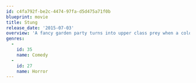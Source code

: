 ```yaml
---
id: c4fa792f-be2c-4474-97fa-d5d475a71f0b
blueprint: movie
title: Stung
release_date: '2015-07-03'
overview: 'A fancy garden party turns into upper class prey when a colony of killer wasps mutates into seven foot tall predators.'
genres:
  -
    id: 35
    name: Comedy
  -
    id: 27
    name: Horror
---
```

